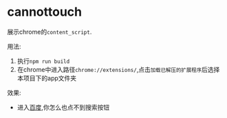 # cannottouch

展示chrome的`content_script`.

用法:

1. 执行`npm run build`
2. 在chrome中进入路径`chrome://extensions/`,点击`加载已解压的扩展程序`后选择本项目下的app文件夹

效果:

+ 进入[百度](https://www.baidu.com/),你怎么也点不到搜索按钮